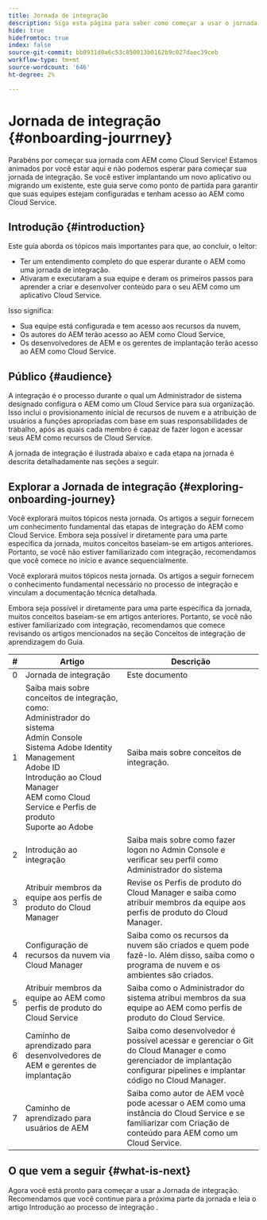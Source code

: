 ```yaml
---
title: Jornada de integração
description: Siga esta página para saber como começar a usar o jornada de integração
hide: true
hidefromtoc: true
index: false
source-git-commit: bb0931d0a6c53c850013b0162b9c027daec39ceb
workflow-type: tm+mt
source-wordcount: '646'
ht-degree: 2%

---
```


# Jornada de integração {#onboarding-jourrney}

Parabéns por começar sua jornada com AEM como Cloud Service! Estamos animados por você estar aqui e não podemos esperar para começar sua jornada de integração. Se você estiver implantando um novo aplicativo ou migrando um existente, este guia serve como ponto de partida para garantir que suas equipes estejam configuradas e tenham acesso ao AEM como Cloud Service.

## Introdução {#introduction}

Este guia aborda os tópicos mais importantes para que, ao concluir, o leitor:

* Ter um entendimento completo do que esperar durante o AEM como uma jornada de integração.
* Ativaram e executaram a sua equipe e deram os primeiros passos para aprender a criar e desenvolver conteúdo para o seu AEM como um aplicativo Cloud Service.

Isso significa:

* Sua equipe está configurada e tem acesso aos recursos da nuvem,
* Os autores do AEM terão acesso ao AEM como Cloud Service,
* Os desenvolvedores de AEM e os gerentes de implantação terão acesso ao AEM como Cloud Service.


## Público {#audience}

A integração é o processo durante o qual um Administrador de sistema designado configura o AEM como um Cloud Service para sua organização. Isso inclui o provisionamento inicial de recursos de nuvem e a atribuição de usuários a funções apropriadas com base em suas responsabilidades de trabalho, após as quais cada membro é capaz de fazer logon e acessar seus AEM como recursos de Cloud Service.

A jornada de integração é ilustrada abaixo e cada etapa na jornada é descrita detalhadamente nas seções a seguir.

## Explorar a Jornada de integração {#exploring-onboarding-journey}


Você explorará muitos tópicos nesta jornada. Os artigos a seguir fornecem um conhecimento fundamental das etapas de integração do AEM como Cloud Service. Embora seja possível ir diretamente para uma parte específica da jornada, muitos conceitos baseiam-se em artigos anteriores. Portanto, se você não estiver familiarizado com integração, recomendamos que você comece no início e avance sequencialmente.

Você explorará muitos tópicos nesta jornada. Os artigos a seguir fornecem o conhecimento fundamental necessário no processo de integração e vinculam a documentação técnica detalhada.

Embora seja possível ir diretamente para uma parte específica da jornada, muitos conceitos baseiam-se em artigos anteriores. Portanto, se você não estiver familiarizado com integração, recomendamos que comece revisando os artigos mencionados na seção Conceitos de integração de aprendizagem do Guia.

| # | Artigo | Descrição |
|---|---|---|
| 0 | Jornada de integração | Este documento |
| 1 | Saiba mais sobre conceitos de integração, como:<br>Administrador do sistema<br>Admin Console<br>Sistema Adobe Identity Management<br>Adobe ID<br>Introdução ao Cloud Manager<br>AEM como Cloud Service e Perfis de produto<br>Suporte ao Adobe | Saiba mais sobre conceitos de integração. |
| 2 | Introdução ao integração | Saiba mais sobre como fazer logon no Admin Console e verificar seu perfil como Administrador do sistema |
| 3 | Atribuir membros da equipe aos perfis de produto do Cloud Manager | Revise os Perfis de produto do Cloud Manager e saiba como atribuir membros da equipe aos perfis de produto do Cloud Manager. |
| 4 | Configuração de recursos da nuvem via Cloud Manager | Saiba como os recursos da nuvem são criados e quem pode fazê-lo. Além disso, saiba como o programa de nuvem e os ambientes são criados. |
| 5 | Atribuir membros da equipe ao AEM como perfis de produto do Cloud Service | Saiba como o Administrador do sistema atribui membros da sua equipe ao AEM como perfis de produto do Cloud Service. |
| 6 | Caminho de aprendizado para desenvolvedores de AEM e gerentes de implantação | Saiba como desenvolvedor é possível acessar e gerenciar o Git do Cloud Manager e como gerenciador de implantação configurar pipelines e implantar código no Cloud Manager. |
| 7 | Caminho de aprendizado para usuários de AEM | Saiba como autor de AEM você pode acessar o AEM como uma instância do Cloud Service e se familiarizar com Criação de conteúdo para AEM como um Cloud Service. |

## O que vem a seguir {#what-is-next}

Agora você está pronto para começar a usar a Jornada de integração. Recomendamos que você continue para a próxima parte da jornada e leia o artigo Introdução ao processo de integração .